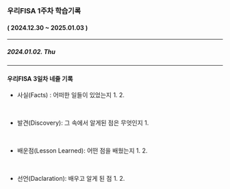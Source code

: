 ### 우리FISA 1주차 학습기록
#### ( 2024.12.30 ~ 2025.01.03 )
***
##### 2024.01.02. Thu

***
#### 우리FISA 3일차 네줄 기록

- 사실(Facts) : 어떠한 일들이 있었는지
    1. 
    2. 

<br>

- 발견(Discovery): 그 속에서 알게된 점은 무엇인지
    1. 
<br>

- 배운점(Lesson Learned): 어떤 점을 배웠는지
    1. 
    2. 
    
<br>

- 선언(Daclaration): 배우고 알게 된 점
    1. 
    2. 